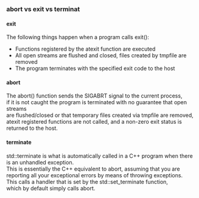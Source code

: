 ### abort vs exit vs terminat

#### exit
The following things happen when a program calls exit():

- Functions registered by the atexit function are executed
- All open streams are flushed and closed, files created by tmpfile are removed
- The program terminates with the specified exit code to the host

#### abort
The abort() function sends the SIGABRT signal to the current process, \
if it is not caught the program is terminated with no guarantee that open streams \
are flushed/closed or that temporary files created via tmpfile are removed, \
atexit registered functions are not called, and a non-zero exit status is returned to the host.

#### terminate
std::terminate is what is automatically called in a C++ program when there is an unhandled exception. \
This is essentially the C++ equivalent to abort, assuming that you are reporting all your exceptional errors by means of throwing exceptions. \
This calls a handler that is set by the std::set_terminate function, \
which by default simply calls abort.
